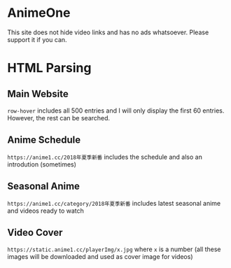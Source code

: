 # AnimeOne
This site does not hide video links and has no ads whatsoever. Please support it if you can.

# HTML Parsing
## Main Website
`row-hover` includes all 500 entries and I will only display the first 60 entries. However, the rest can be searched. 

## Anime Schedule
`https://anime1.cc/2018年夏季新番` includes the schedule and also an introdution (sometimes)

## Seasonal Anime
`https://anime1.cc/category/2018年夏季新番` includes latest seasonal anime and videos ready to watch

## Video Cover
`https://static.anime1.cc/playerImg/x.jpg` where `x` is a number (all these images will be downloaded and used as cover image for videos)
